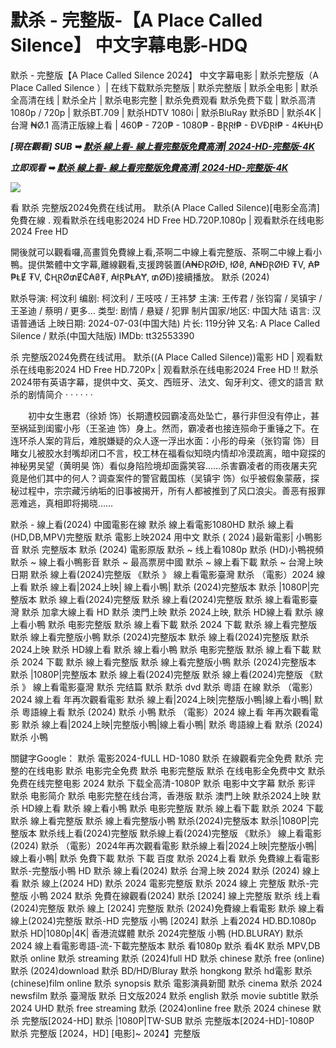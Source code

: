 <h1>默杀 - 完整版-【A Place Called Silence】 中文字幕电影-HDQ </h1>

默杀 - 完整版【A Place Called Silence 2024】 中文字幕电影 | 默杀完整版（A Place Called Silence ）| 在线下载默杀完整版 | 默杀完整版 | 默杀全电影 | 默杀全高清在线 | 默杀全片 | 默杀电影完整 | 默杀免费观看 默杀免费下载 | 默杀高清1080p / 720p | 默杀BT.709 | 默杀HDTV 1080i | 默杀BluRay 默杀BD | 默杀4K |
台灣 ₦Ø.1 高清正版線上看 | 460₱ - 720₱ - 1080₱ - ฿ⱤⱤł₱ - ĐVĐⱤł₱ - 4₭ɄⱧĐ

<p><b><I>[現在觀看] SUB ➥ <a href="https://t.co/hVMGx4vu4R" rel="noopener">默杀 線上看- 線上看完整版免費高清| 2024-HD-完整版-4K</a></I></b></p>

<p><b><I>立即观看 ➥ <a href="https://t.co/hVMGx4vu4R" rel="noopener">默杀 線上看- 線上看完整版免費高清| 2024-HD-完整版-4K</a></I></b></p>

<img src="https://imagepphcloud.thepaper.cn/pph/image/313/518/565.jpg" />

看 默杀 完整版2024免费在线试用。 默杀(A Place Called Silence)[电影全高清]免費在線 . 观看默杀在线电影2024 HD Free HD.720P.1080p | 观看默杀在线电影2024 Free HD

開後就可以觀看囉,高畫質免費線上看,茶啊二中線上看完整版、茶啊二中線上看小鴨。提供繁體中文字幕,離線觀看,支援跨裝置(₳₦ĐⱤØłĐ, łØ₴, ₳₦ĐⱤØłĐ ₮V, ₳₱₱ⱠɆ ₮V, ₵ⱧⱤØ₥Ɇ₵₳₴₮, ₳łⱤ₱Ⱡ₳Ɏ, ₥ØĐ)接續播放。
默杀 (2024)

默杀导演: 柯汶利
编剧: 柯汶利 / 王吱吱 / 王祎梦
主演: 王传君 / 张钧甯 / 吴镇宇 / 王圣迪 / 蔡明 / 更多...
类型: 剧情 / 悬疑 / 犯罪
制片国家/地区: 中国大陆
语言: 汉语普通话
上映日期: 2024-07-03(中国大陆)
片长: 119分钟
又名: A Place Called Silence / 默杀(中国大陆版)
IMDb: tt32553390

杀 完整版2024免费在线试用。 默杀((A Place Called Silence))電影 HD | 观看默杀在线电影2024 HD Free HD.720Px | 观看默杀在线电影2024 Free HD !! 默杀2024带有英语字幕，提供中文、英文、西班牙、法文、匈牙利文、德文的語言
默杀的剧情简介 · · · · · ·

　　初中女生惠君（徐娇 饰）长期遭校园霸凌高处坠亡，暴行非但没有停止，甚至祸延到闺蜜小彤（王圣迪 饰）身上。然而，霸凌者也接连殒命于重锤之下。在连环杀人案的背后，难脱嫌疑的众人逐一浮出水面：小彤的母亲（张钧甯 饰）目睹女儿被胶水封嘴却闭口不言，校工林在福看似知晓内情却冷漠疏离，暗中窥探的神秘男吴望（黄明昊 饰）看似身陷险境却面露笑容……杀害霸凌者的雨夜屠夫究竟是他们其中的何人？调查案件的警官戴国栋（吴镇宇 饰）似乎被假象蒙蔽，探秘过程中，宗宗藏污纳垢的旧事被揭开，所有人都被推到了风口浪尖。善恶有报罪恶难逃，真相即将揭晓……

默杀 - 線上看(2024) 中國電影在線 默杀 線上看電影1080HD 默杀 線上看(HD,DB,MPV)完整版 默杀 電影上映2024 用中文 默杀 ( 2024 )最新電影| 小鴨影音 默杀 完整版本 默杀 (2024) 電影原版 默杀 ~ 线上看1080p 默杀 (HD)小鴨視頻 默杀 ~ 線上看小鴨影音 默杀 ~ 最高票房中國 默杀 ~ 線上看下載 默杀 ~ 台灣上映日期 默杀 線上看(2024)完整版 《默杀 》 線上看電影臺灣 默杀 （電影）2024 線上看 默杀 線上看|2024上映| 線上看小鴨| 默杀 (2024)完整版本 默杀 |1080P|完整版本 默杀 線上看(2024)完整版 默杀 線上看(2024)完整版 默杀 線上看電影臺灣 默杀 加拿大線上看 HD 默杀 澳門上映 默杀 2024上映, 默杀 HD線上看 默杀 線上看小鴨 默杀 电影完整版 默杀 線上看下載 默杀 2024 下載 默杀 線上看完整版 默杀 線上看完整版小鴨 默杀 (2024)完整版本 默杀 線上看(2024)完整版 默杀 2024上映 默杀 HD線上看 默杀 線上看小鴨 默杀 电影完整版 默杀 線上看下載 默杀 2024 下載 默杀 線上看完整版 默杀 線上看完整版小鴨 默杀 (2024)完整版本 默杀 |1080P|完整版本 默杀 線上看(2024)完整版 默杀 線上看(2024)完整版 《默杀 》 線上看電影臺灣 默杀 完结篇 默杀 默杀 dvd 默杀 粵語 在線 默杀 （電影）2024 線上看 年再次觀看電影 默杀 線上看|2024上映|完整版小鴨|線上看小鴨| 默杀 粵語線上看 默杀 (2024) 默杀 小鴨 默杀 （電影）2024 線上看 年再次觀看電影 默杀 線上看|2024上映|完整版小鴨|線上看小鴨| 默杀 粵語線上看 默杀 (2024) 默杀 小鴨

關鍵字Google：
默杀 電影2024-fULL HD-1080
默杀 在線觀看完全免费
默杀 完整的在线电影
默杀 电影完全免费
默杀 电影完整版
默杀 在线电影全免费中文
默杀 免费在线完整电影 2024
默杀 下载全高清-1080P
默杀 电影中文字幕
默杀 影评
默杀 电影简介
默杀 电影完整在线台湾，香港版
默杀 澳門上映
默杀2024上映
默杀 HD線上看
默杀 線上看小鴨
默杀 电影完整版
默杀 線上看下載
默杀 2024 下載
默杀 線上看完整版
默杀 線上看完整版小鴨
默杀(2024)完整版本
默杀|1080P|完整版本
默杀线上看(2024)完整版
默杀線上看(2024)完整版
《默杀》 線上看電影(2024)
默杀 （電影）2024年再次觀看電影
默杀線上看|2024上映|完整版小鴨|線上看小鴨|
默杀 免費下載
默杀 下載 百度
默杀 2024上看
默杀 免費線上看電影
默杀-完整版小鴨 HD
默杀 線上看(2024)
默杀 台灣上映 2024
默杀 (2024) 線上看
默杀 線上(2024 HD)
默杀 2024 電影完整版
默杀 2024 線上 完整版
默杀-完整版 小鴨 2024
默杀 免費在線觀看(2024)
默杀 [2024] 線上完整版
默杀 线上看(2024)完整版
默杀 線上 [2024] 完整版
默杀 (2024)免費線上看電影
默杀 線上看線上(2024)完整版
默杀-HD 完整版 小鴨 [2024]
默杀 上看2024 HD.BD.1080p
默杀 HD|1080p|4K| 香港流媒體
默杀 2024完整版 小鴨 (HD.BLURAY)
默杀 2024 線上看電影粵語-流-下載完整版本
默杀 看1080p
默杀 看4K
默杀 MPV,DB
默杀 online
默杀 streaming
默杀 (2024)full HD
默杀 chinese
默杀 free (online)
默杀 (2024)download
默杀 BD/HD/Bluray
默杀 hongkong
默杀 hd電影
默杀 (chinese)film online
默杀 synopsis
默杀 電影演員新聞
默杀 cinema
默杀 2024 newsfilm
默杀 臺灣版
默杀 日文版2024
默杀 english
默杀 movie subtitle
默杀 2024 UHD
默杀 free streaming
默杀 (2024)online free
默杀 2024 chinese
默杀 完整版[2024-HD]
默杀 |1080P|TW-SUB
默杀 完整版本[2024-HD]-1080P
默杀 完整版 [2024，HD] [电影]~ 2024】完整版

